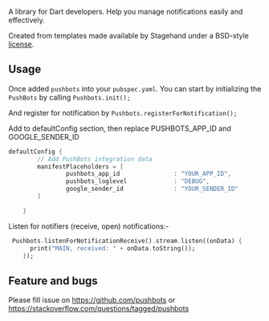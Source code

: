 A library for Dart developers. Help you manage notifications easily and effectively.

Created from templates made available by Stagehand under a BSD-style
[license](https://github.com/dart-lang/stagehand/blob/master/LICENSE).

## Usage

Once added `pushbots` into your `pubspec.yaml`.
You can start by initializing the `PushBots` by calling `Pushbots.init();`

And register for notification by `Pushbots.registerForNotification();`

Add to defaultConfig section, then replace PUSHBOTS_APP_ID and GOOGLE_SENDER_ID

```groovy
defaultConfig {
        // Add PushBots integration data
        manifestPlaceholders = [
                pushbots_app_id               : "YOUR_APP_ID",
                pushbots_loglevel             : "DEBUG",
                google_sender_id              : "YOUR_SENDER_ID"
        ]

    }
```

Listen for notifiers (receive, open) notifications:-

```dart
 Pushbots.listenForNotificationReceive().stream.listen((onData) {
      print("MAIN, received: " + onData.toString());
    });
```

## Feature and bugs
Please fill issue on https://github.com/pushbots  or  https://stackoverflow.com/questions/tagged/pushbots
